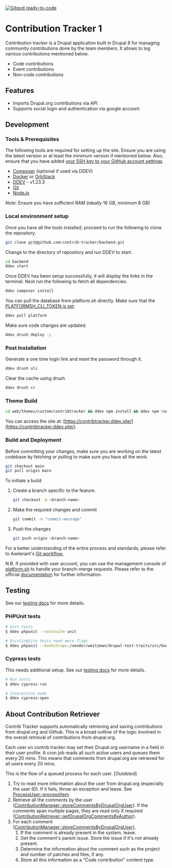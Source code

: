 [![Gitpod ready-to-code](https://img.shields.io/badge/Gitpod-ready--to--code-blue?logo=gitpod)](https://gitpod.io/#https://https://github.com/contrib-tracker/backend)

# Contribution Tracker 1

Contribution tracker is a Drupal application built in Drupal 8 for managing community contributions done by the team members. It allows to log various contributions mentioned below.

- Code contributions
- Event contributions
- Non-code contributions

## Features

- Imports Drupal.org contributions via API
- Supports social login and authentication via google account.

## Development

### Tools & Prerequisites

The following tools are required for setting up the site. Ensure you are using the latest version or at least the minimum version if mentioned below. Also, ensure that you have added [your SSH key to your GitHub account settings](https://docs.github.com/en/authentication/connecting-to-github-with-ssh/adding-a-new-ssh-key-to-your-github-account).

- [Composer](https://getcomposer.org/download/) (optional if used via DDEV)
- [Docker](https://docs.docker.com/install/) or [OrbStack](https://orbstack.dev/)
- [DDEV](https://ddev.com/get-started/) - v1.23.3
- [Git](https://git-scm.com/book/en/v2/Getting-Started-Installing-Git)
- [NodeJs](https://nodejs.org/en/download)

*Note*: Ensure you have sufficient RAM (ideally 16 GB, minimum 8 GB)

### Local environment setup

Once you have all the tools installed, proceed to run the following to clone the repository.

```bash
git clone git@github.com:contrib-tracker/backend.git
```

Change to the directory of repository and run DDEV to start.

```bash
cd backend
ddev start
```

Once DDEV has been setup successfully, it will display the links in the terminal. Next run the following to fetch all dependencies.

```bash
ddev composer install
```

You can pull the database from platform.sh directly. Make sure that the [PLATFORMSH_CLI_TOKEN is set](https://ddev.readthedocs.io/en/latest/users/providers/platform/).

```bash
ddev pull platform
```

Make sure code changes are updated.

```bash
ddev drush deploy -y
```

### Post Installation

Generate a one time login link and reset the password through it.

```bash
ddev drush uli
```

Clear the cache using drush

```bash
ddev drush cr
```

### Theme Build

```bash
cd web/themes/custom/contribtracker && ddev npm install && ddev npm run build && ddev drush cr
```

You can access the site at: [https://contribtracker.ddev.site/](https://contribtracker.ddev.site/).

### Build and Deployment

Before committing your changes, make sure you are working on the latest codebase by fetching or pulling to make sure you have all the work.

```bash
git checkout main
git pull origin main
```

To initiate a build:

 1. Create a branch specific to the feature.

    ```bash
    git checkout -b <branch-name>
    ```

 2. Make the required changes and commit

    ```bash
    git commit -m "commit-message"
    ```

 3. Push the changes

    ```bash
    git push origin <branch-name>
    ```

For a better understanding of the entire process and standards,  please refer to Axelerant's [Git workflow.](https://axelerant.atlassian.net/wiki/spaces/AH/pages/58982404/Git+Workflow)

N.B. If provided with user account, you can use the management console of [platform.sh](https://platform.sh/) to handle your branch-merge requests. Please refer to the official [documentation](https://docs.platform.sh/frameworks/drupal8/developing-with-drupal.html#merge-code-changes-to-master) for further information.

## Testing

See our [testing docs](./docs/testing.md) for more details.

### PHPUnit tests

```bash
# Unit tests
$ ddev phpunit --testsuite unit

# ExistingSite tests need more flags
$ ddev phpunit --bootstrap=./vendor/weitzman/drupal-test-traits/src/bootstrap-fast.php --configuration ./phpunit.xml --testsuite existing-site
```

### Cypress tests

This needs additional setup. See our [testing docs](./docs/testing.md) for more details.

```bash
# Run tests
$ ddev cypress-run

# Interactive mode
$ ddev cypress-open
```

## About Contribution Retriever

Contrib Tracker supports automatically retrieving and saving contributions from drupal.org and Github. This is a broad outline of the logic involved in the overall retrieval of contributions from drupal.org.

Each user on contrib tracker may set their Drupal.org username in a field in their user profile. A cron job reads all such active users and queues them every 20 mins. This means that comments from drupal.org are retrieved for all users every 20 mins.

This is the flow of a queued process for each user. [*Outdated*]

1. Try to read more information about the user from drupal.org (especially the user ID). If it fails, throw an exception and leave. See [ProcessUser::processItem](web/modules/custom/contrib_tracker/src/Plugin/QueueWorker/ProcessUser.php).
2. Retrieve all the comments by the user ([ContributionManager::storeCommentsByDrupalOrgUser](web/modules/custom/contrib_tracker/src/ContributionManager.php)). If the comments span multiple pages, they are read only if required ([ContributionRetriever::getDrupalOrgCommentsByAuthor](web/modules/custom/contrib_tracker/src/DrupalOrg/ContributionRetriever.php)).
3. For each comment ([ContributionManager::storeCommentsByDrupalOrgUser](web/modules/custom/contrib_tracker/src/ContributionManager.php)),
   1. If the comment is already present in the system, leave.
   2. Get the comment's parent issue. Store the issue if it's not already present.
   3. Determine the information about the comment such as the project and number of patches and files, if any.
   4. Store all this information as a "Code contribution" content type.
